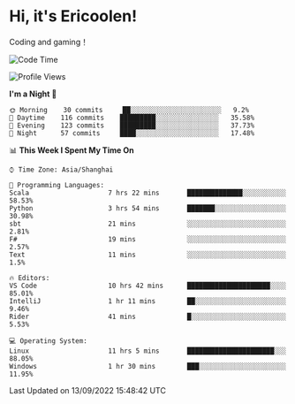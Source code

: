 # Hi, it's Ericoolen!
Coding and gaming！

<!--START_SECTION:waka-->
![Code Time](http://img.shields.io/badge/Code%20Time-372%20hrs%2032%20mins-blue)

![Profile Views](http://img.shields.io/badge/Profile%20Views-0-blue)

**I'm a Night 🦉** 

```text
🌞 Morning    30 commits     ██░░░░░░░░░░░░░░░░░░░░░░░   9.2% 
🌆 Daytime    116 commits    █████████░░░░░░░░░░░░░░░░   35.58% 
🌃 Evening    123 commits    █████████░░░░░░░░░░░░░░░░   37.73% 
🌙 Night      57 commits     ████░░░░░░░░░░░░░░░░░░░░░   17.48%

```


📊 **This Week I Spent My Time On** 

```text
⌚︎ Time Zone: Asia/Shanghai

💬 Programming Languages: 
Scala                    7 hrs 22 mins       ██████████████░░░░░░░░░░░   58.53% 
Python                   3 hrs 54 mins       ███████░░░░░░░░░░░░░░░░░░   30.98% 
sbt                      21 mins             ░░░░░░░░░░░░░░░░░░░░░░░░░   2.81% 
F#                       19 mins             ░░░░░░░░░░░░░░░░░░░░░░░░░   2.57% 
Text                     11 mins             ░░░░░░░░░░░░░░░░░░░░░░░░░   1.5%

🔥 Editors: 
VS Code                  10 hrs 42 mins      █████████████████████░░░░   85.01% 
IntelliJ                 1 hr 11 mins        ██░░░░░░░░░░░░░░░░░░░░░░░   9.46% 
Rider                    41 mins             █░░░░░░░░░░░░░░░░░░░░░░░░   5.53%

💻 Operating System: 
Linux                    11 hrs 5 mins       ██████████████████████░░░   88.05% 
Windows                  1 hr 30 mins        ███░░░░░░░░░░░░░░░░░░░░░░   11.95%

```


 Last Updated on 13/09/2022 15:48:42 UTC
<!--END_SECTION:waka-->

